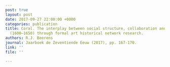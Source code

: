 ```yaml
---
post: true
layout: post
date: 2017-09-27 22:00:00 +0000
categories: publication
title: Coral. The interplay between social structure, collaboration and tapestry design
  (1600–1650) through formal art historical network research.
authors: R.J. Beerens
journal: Jaarboek de Zeventiende Eeuw (2017), pp. 167-170.
link: ''
file: ''

---
```


